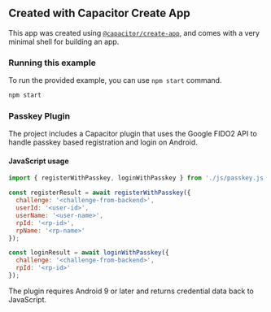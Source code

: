 ## Created with Capacitor Create App

This app was created using [`@capacitor/create-app`](https://github.com/ionic-team/create-capacitor-app),
and comes with a very minimal shell for building an app.

### Running this example

To run the provided example, you can use `npm start` command.

```bash
npm start
```

### Passkey Plugin

The project includes a Capacitor plugin that uses the Google FIDO2 API to handle passkey based registration and login on Android.

#### JavaScript usage

```javascript
import { registerWithPasskey, loginWithPasskey } from './js/passkey.js';

const registerResult = await registerWithPasskey({
  challenge: '<challenge-from-backend>',
  userId: '<user-id>',
  userName: '<user-name>',
  rpId: '<rp-id>',
  rpName: '<rp-name>'
});

const loginResult = await loginWithPasskey({
  challenge: '<challenge-from-backend>',
  rpId: '<rp-id>'
});
```

The plugin requires Android 9 or later and returns credential data back to JavaScript.
